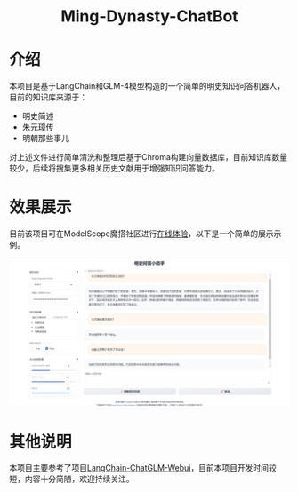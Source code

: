 <div align="center">

# Ming-Dynasty-ChatBot

</div>

# 介绍

本项目是基于LangChain和GLM-4模型构造的一个简单的明史知识问答机器人，目前的知识库来源于：

- 明史简述
- 朱元璋传
- 明朝那些事儿

对上述文件进行简单清洗和整理后基于Chroma构建向量数据库，目前知识库数量较少，后续将搜集更多相关历史文献用于增强知识问答能力。

# 效果展示

目前该项目可在ModelScope魔搭社区进行[在线体验](https://modelscope.cn/studios/sleep10h1d/History-Chat-Bot)，以下是一个简单的展示示例。


![example](docs/example.png "问答机器人效果展示")


# 其他说明

本项目主要参考了项目[LangChain-ChatGLM-Webui](https://github.com/thomas-yanxin/LangChain-ChatGLM-Webui)，目前本项目开发时间较短，内容十分简陋，欢迎持续关注。